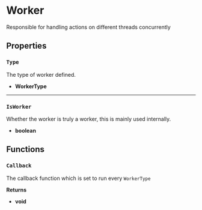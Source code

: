 # Worker

Responsible for handling actions on different threads concurrently

## Properties

### `Type` <Badge type="tip" text="read only" />

The type of worker defined.

- **WorkerType**

---

### `IsWorker` <Badge type="tip" text="read only" />

Whether the worker is truly a worker, this is mainly used internally.

- **boolean**

## Functions

### `Callback`

The callback function which is set to run every `WorkerType`

**Returns**

- **void**